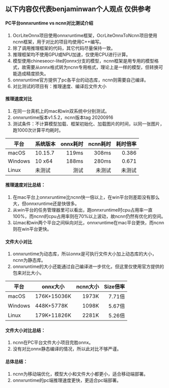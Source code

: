 ## 以下内容仅代表benjaminwan个人观点 仅供参考

#### PC平台onnxruntime vs ncnn对比测试介绍
1. OcrLiteOnnx项目使用onnxruntime框架，OcrLiteOnnxToNcnn项目使用ncnn框架，用于对比的项目均使用C++编写。
2. 除了调用推理框架的代码，其它代码尽量保持一致。
3. 推理框架均不使用GPU或NPU加速，仅使用CPU进行计算。
4. 模型使用chineseocr-lite的onnx分支的模型，ncnn框架是用专用的模型格式，故需要从onnx格式转为ncnn专用格式，理论上是一样的模型，但转换可能造成精度损失。
5. onnxruntime官方提供了pc各平台的动态库，ncnn则需要自己编译。
6. 对比测试的项目有：推理速度、编译后文件大小

#### 推理速度对比
1. 在同一台真机上的mac和win双系统中分别测试。
2. onnxruntime版本v1.5.2，ncnn版本tag 20200916
3. 测试条件：不计算模型加载、框架初始化、加载图片的时间，以同一张图片，跑1000次计算平均耗时。

| 平台    | 系统版本  | onnx耗时 | ncnn耗时 | 耗时倍率 |
| ------- | ------- | ----: | ----: | ----: |
| macOS   | 10.15.7 | 119ms | 308ms | 0.386 |
| Windows | 10 x64  | 188ms | 280ms | 0.671 |
| Linux   | 未测试   | 测试   | 未测试 | 未测试 |

#### 推理速度对比总结：
1. 在mac平台上onnxruntime比ncnn快一倍以上，在win平台则差距没有那么大，但onnxruntime还是快很多。
2. 从win平台的任务管理器里可以看出，跑onnxruntime时cpu占用率一直100%，而ncnn的cpu占用率则在70%以上波动，故ncnn仍然有优化的空间。
3. 以mac和win两个平台之间纵向对比，onnxruntime在mac平台更快，而ncnn则在win平台更快。

#### 文件大小对比
1. onnxruntime为动态库，所以onnx是可执行文件大小加上动态库的大小，ncnn为静态库。
2. onnxruntime的大小还能通过自己编译进一步优化，但这里仅使用官方提供的包来对比大小。

| 平台     | onnx大小    | ncnn大小 | Size倍率 |
| ------- | ----------- | ----: | -----: |
| macOS   | 176K+15036K | 1973K | 7.71倍 |
| Windows | 448K+5778K  | 1098K | 5.67倍 |
| Linux   | 179K+11826K | 2281K | 5.26倍 |

#### 文件大小对比总结：
1. ncnn在PC平台文件大小项目完胜onnx。
2. 没有对比onnx静态编译的情况，所以此对比不够严谨。

#### 总体总结：
1. ncnn为移动端优化，模型大小和文件大小都更小，适合移动端部署。
2. onnxruntime的pc端推理速度更快，更适合pc端部署。